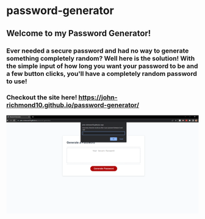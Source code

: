 # password-generator

## Welcome to my Password Generator!

### Ever needed a secure password and had no way to generate something completely random? Well here is the solution! With the simple input of how long you want your password to be and a few button clicks, you'll have a completely random password to use!

### Checkout the site here! https://john-richmond10.github.io/password-generator/

![Picture of website](./assets/images/page-screenshot.PNG?raw=true)
